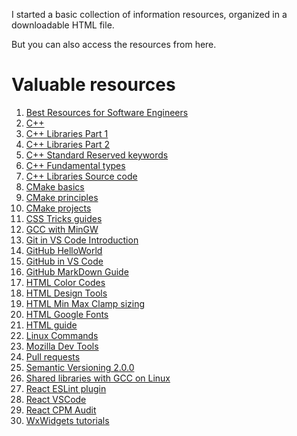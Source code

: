 I started a basic collection of information resources, organized in a downloadable HTML file. 

But you can also access the resources from here.


<body>
        <h1>Valuable resources</h1>
        <ol>
        <li><a href="https://hackernoon.com/best-resources-for-software-engineers" target="_blank" rel="noopener noreferrer">Best Resources for Software Engineers</a></li>
        <li><a href="https://cplusplus.com/doc/tutorial/" target="_blank" rel="noopener noreferrer">C++</a></li>
        <li><a href="https://medium.com/nerd-for-tech/c-libraries-part-i-design-9ed997dca8f3" target="_blank" rel="noopener noreferrer">C++ Libraries Part 1</a></li>
        <li><a href="https://medium.com/nerd-for-tech/c-libraries-part-ii-implementation-44dab21e50ae" target="_blank" rel="noopener noreferrer">C++ Libraries Part 2</a></li>		
        <li><a href="https://en.cppreference.com/w/cpp/keyword" target="_blank" rel="noopener noreferrer">C++ Standard Reserved keywords</a></li>
        <li><a href="https://learn.microsoft.com/en-us/cpp/cpp/fundamental-types-cpp?view=msvc-170" target="_blank" rel="noopener noreferrer">C++ Fundamental types</a></li>
        <li><a href="https://gcc.gnu.org/onlinedocs/gcc-4.6.2/libstdc++/api/a00911_source.html" target="_blank" rel="noopener noreferrer">C++ Libraries Source code</a></li>
		<li><a href="https://github.com/microsoft/vscode-cmake-tools/blob/main/docs/how-to.md#create-a-new-project" target="_blank" rel="noopener noreferrer">CMake basics</a></li>
        <li><a href="https://cmake.org/cmake/help/book/mastering-cmake/chapter/Why%20CMake.html" target="_blank" rel="noopener noreferrer">CMake principles</a></li>
        <li><a href="https://learn.microsoft.com/en-us/cpp/build/cmake-projects-in-visual-studio?view=msvc-170" target="_blank" rel="noopener noreferrer">CMake projects</a></li>
        <li><a href="https://css-tricks.com/guides/" target="_blank" rel="noopener noreferrer">CSS Tricks guides</a></li>
        <li><a href="https://code.visualstudio.com/docs/cpp/config-mingw" target="_blank" rel="noopener noreferrer">GCC with MinGW</a></li>
        <li><a href="https://code.visualstudio.com/docs/sourcecontrol/intro-to-git" target="_blank" rel="noopener noreferrer">Git in VS Code Introduction</a></li>
        <li><a href="https://docs.github.com/en/get-started/quickstart/hello-world" target="_blank" rel="noopener noreferrer">GitHub HelloWorld</a></li>
        <li><a href="https://code.visualstudio.com/docs/sourcecontrol/overview" target="_blank" rel="noopener noreferrer">GitHub in VS Code</a></li>
		<li><a href="https://www.markdownguide.org/cheat-sheet/" target="_blank" rel="noopener noreferrer">GitHub MarkDown Guide</a></li>
        <li><a href="http://www.htmlcolorcodes.com/" target="_blank" rel="noopener noreferrer">HTML Color Codes</a></li>
        <li><a href="https://polaris.shopify.com/design/" target="_blank" rel="noopener noreferrer">HTML Design Tools</a></li>
        <li><a href="https://web.dev/articles/min-max-clamp" target="_blank" rel="noopener noreferrer">HTML Min Max Clamp sizing</a></li>
        <li><a href="https://fonts.google.com" target="_blank" rel="noopener noreferrer">HTML Google Fonts</a></li>
        <li><a href="https://htmlreference.io/" target="_blank" rel="noopener noreferrer">HTML guide</a></li>
        <li><a href="https://ss64.com/bash/" target="_blank" rel="noopener noreferrer">Linux Commands</a></li>
        <li><a href="https://developer.mozilla.org/en-US/" target="_blank" rel="noopener noreferrer">Mozilla Dev Tools</a></li>
        <li><a href="https://docs.github.com/en/pull-requests/collaborating-with-pull-requests/proposing-changes-to-your-work-with-pull-requests/about-pull-requests" target="_blank" rel="noopener noreferrer">Pull requests</a></li>
        <li><a href="https://semver.org/spec/v2.0.0.html" target="_blank" rel="noopener noreferrer">Semantic Versioning 2.0.0</a></li>
        <li><a href="https://www.cprogramming.com/tutorial/shared-libraries-linux-gcc.html" target="_blank" rel="noopener noreferrer">Shared libraries with GCC on Linux</a></li>
	<li><a href="https://github.com/jsx-eslint/eslint-plugin-react#configuration" target="_blank" rel="noopener noreferrer">React ESLint plugin</a></li>
        <li><a href="https://code.visualstudio.com/docs/nodejs/reactjs-tutorial" target="_blank" rel="noopener noreferrer">React VSCode</a></li>
        <li><a href="https://medium.com/@syketweb/stop-doing-npm-audit-fix-blindly-fcbdf0721a0c" target="_blank" rel="noopener noreferrer">React CPM Audit</a></li>
        <li><a href="https://www.wxwidgets.org/docs/tutorials/" target="_blank" rel="noopener noreferrer">WxWidgets tutorials</a></li>
        </ol>
</body>
</html>
